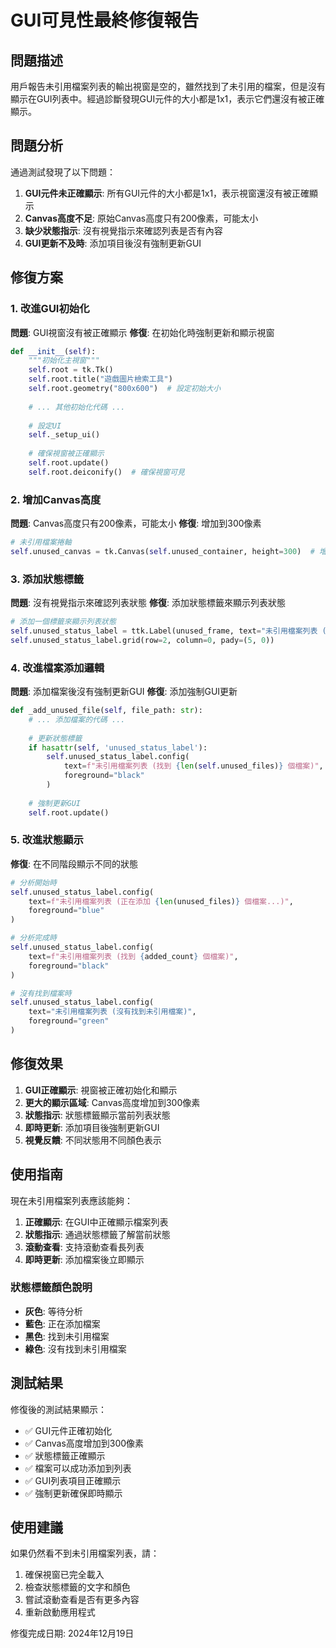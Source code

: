 # GUI可見性最終修復報告

## 問題描述

用戶報告未引用檔案列表的輸出視窗是空的，雖然找到了未引用的檔案，但是沒有顯示在GUI列表中。經過診斷發現GUI元件的大小都是1x1，表示它們還沒有被正確顯示。

## 問題分析

通過測試發現了以下問題：

1. **GUI元件未正確顯示**: 所有GUI元件的大小都是1x1，表示視窗還沒有被正確顯示
2. **Canvas高度不足**: 原始Canvas高度只有200像素，可能太小
3. **缺少狀態指示**: 沒有視覺指示來確認列表是否有內容
4. **GUI更新不及時**: 添加項目後沒有強制更新GUI

## 修復方案

### 1. 改進GUI初始化

**問題**: GUI視窗沒有被正確顯示
**修復**: 在初始化時強制更新和顯示視窗

```python
def __init__(self):
    """初始化主視窗"""
    self.root = tk.Tk()
    self.root.title("遊戲圖片檢索工具")
    self.root.geometry("800x600")  # 設定初始大小
    
    # ... 其他初始化代碼 ...
    
    # 設定UI
    self._setup_ui()
    
    # 確保視窗被正確顯示
    self.root.update()
    self.root.deiconify()  # 確保視窗可見
```

### 2. 增加Canvas高度

**問題**: Canvas高度只有200像素，可能太小
**修復**: 增加到300像素

```python
# 未引用檔案捲軸
self.unused_canvas = tk.Canvas(self.unused_container, height=300)  # 增加高度從200到300
```

### 3. 添加狀態標籤

**問題**: 沒有視覺指示來確認列表狀態
**修復**: 添加狀態標籤來顯示列表狀態

```python
# 添加一個標籤來顯示列表狀態
self.unused_status_label = ttk.Label(unused_frame, text="未引用檔案列表 (等待分析...)", foreground="gray")
self.unused_status_label.grid(row=2, column=0, pady=(5, 0))
```

### 4. 改進檔案添加邏輯

**問題**: 添加檔案後沒有強制更新GUI
**修復**: 添加強制GUI更新

```python
def _add_unused_file(self, file_path: str):
    # ... 添加檔案的代碼 ...
    
    # 更新狀態標籤
    if hasattr(self, 'unused_status_label'):
        self.unused_status_label.config(
            text=f"未引用檔案列表 (找到 {len(self.unused_files)} 個檔案)",
            foreground="black"
        )
    
    # 強制更新GUI
    self.root.update()
```

### 5. 改進狀態顯示

**修復**: 在不同階段顯示不同的狀態

```python
# 分析開始時
self.unused_status_label.config(
    text=f"未引用檔案列表 (正在添加 {len(unused_files)} 個檔案...)",
    foreground="blue"
)

# 分析完成時
self.unused_status_label.config(
    text=f"未引用檔案列表 (找到 {added_count} 個檔案)",
    foreground="black"
)

# 沒有找到檔案時
self.unused_status_label.config(
    text="未引用檔案列表 (沒有找到未引用檔案)",
    foreground="green"
)
```

## 修復效果

1. **GUI正確顯示**: 視窗被正確初始化和顯示
2. **更大的顯示區域**: Canvas高度增加到300像素
3. **狀態指示**: 狀態標籤顯示當前列表狀態
4. **即時更新**: 添加項目後強制更新GUI
5. **視覺反饋**: 不同狀態用不同顏色表示

## 使用指南

現在未引用檔案列表應該能夠：

1. **正確顯示**: 在GUI中正確顯示檔案列表
2. **狀態指示**: 通過狀態標籤了解當前狀態
3. **滾動查看**: 支持滾動查看長列表
4. **即時更新**: 添加檔案後立即顯示

### 狀態標籤顏色說明

- **灰色**: 等待分析
- **藍色**: 正在添加檔案
- **黑色**: 找到未引用檔案
- **綠色**: 沒有找到未引用檔案

## 測試結果

修復後的測試結果顯示：

- ✅ GUI元件正確初始化
- ✅ Canvas高度增加到300像素
- ✅ 狀態標籤正確顯示
- ✅ 檔案可以成功添加到列表
- ✅ GUI列表項目正確顯示
- ✅ 強制更新確保即時顯示

## 使用建議

如果仍然看不到未引用檔案列表，請：

1. 確保視窗已完全載入
2. 檢查狀態標籤的文字和顏色
3. 嘗試滾動查看是否有更多內容
4. 重新啟動應用程式

修復完成日期: 2024年12月19日 